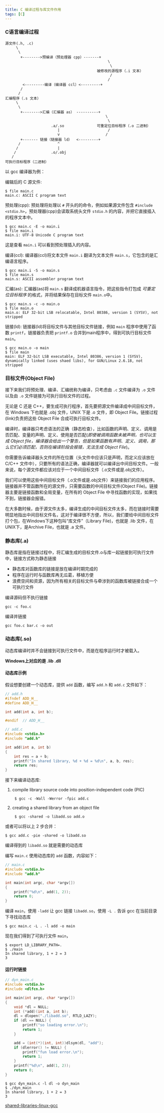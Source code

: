 ```yaml
---
title: C 编译过程与库文件作用
tags: [C]
---
```


### C语言编译过程


    源文件(.h, .c)
         \
          \
           +-------->预编译（预处理器 cpp）-------+
                                                   \
                                                    \
                                              被修改的源程序（.i 文本）
                                                    /
                                                   /
            <---------编译（编译器 ccl）<---------+
           /
          /
    汇编程序（.s 文本）
         \
          \
           +-------->汇编（汇编器 as） ----------+
                                                  \
                                                   \
                         .a/.so               可重定位目标程序（.o 二进制）
                            |                      /
                            v                     /
           +------- 链接（链接器 ld）  <---------+
          /                 ^
         /                  |
        /                .o/.obj
       /
    可执行目标程序（二进制）


以 gcc 编译器为例：

编辑后的 C 源文件:

    $ file main.c
    main.c: ASCII C program text

预处理(cpp): 预处理将处理以 `#` 开头的的命令，例如如果源文件包含 `#include <stdio.h>`，预处理器(cpp)会读取系统头文件 `stdio.h` 的内容，并把它直接插入的程序文本中。

    $ gcc main.c -E -o main.i
    $ file main.i
    main.i: UTF-8 Unicode C program text

这是查看 `main.i` 可以看到预处理插入的内容。

编译(ccl): 编译器(ccl)将文本文件 `main.i` 翻译为文本文件 `main.s`，它包含的是汇编语言程序。

    $ gcc main.i -S -o main.s
    $ file main.s
    main.s: ASCII assembler program text

汇编(as): 汇编器(as)将 `main.s` 翻译成机器语言指令，把这些指令打包成 *可重定位目标程序* 的格式，并将结果保存在目标文件 `main.o`中。

    $ gcc main.s -c -o main.o
    $ file main.o
    main.o: ELF 32-bit LSB relocatable, Intel 80386, version 1 (SYSV), not stripped

链接(ld): 链接器(ld)将目标文件与其他目标文件链接，例如 `main` 程序中使用了函数 `printf`，链接器负责把 `printf.o` 合并到main程序中，得到可执行目标文件 `main`。

    $ gcc main.o -o main
    $ file main
    main: ELF 32-bit LSB executable, Intel 80386, version 1 (SYSV), dynamically linked (uses shaed libs), for GUN/Linux 2.6.18, not stripped

### 目标文件(Object File)

接下来我们将预处理、编译、汇编统称为编译，只考虑由 `.c` 文件编译为 `.o` 文件以及由 `.o` 文件链接为可执行目标文件的过程。

无论是 C 还是 C++，要生成可执行程序，首先要把源文件编译成中间目标文件，在 Windows 下也就是 .obj 文件，UNIX 下是 .o 文件，即 Object File。链接过程(link)负责把这些 Object File 合成可执行目标文件。

编译时，编译器只考虑语法的正确（静态检查），比如函数的声明、定义、调用是否匹配、变量的声明、定义、使用是否匹配(*即使被调用函数未被声明，也可以生成 Object file，编译器会给出一个警告，但是如果函数有声明、定义、调用，那么它们必须匹配，否则在编译阶段会报错，无法生成 Object File*)。

你需要告诉编译器头文件的所在位置（头文件中应该只是声明，而定义应该放在 C/C++ 文件中），只要所有的语法正确，编译器就可以编译出中间目标文件。一般来说，每个源文件都应该对应于一个中间目标文件（.o文件或是.obj文件）。

我们可以使用这些中间目标文件（.o文件或是.obj文件）来链接我们的应用程序。链接器并不管函数所在的源文件，只需要函数的中间目标文件(Object File)。链接器主要是链接函数和全局变量，在所有的 Object File 中寻找函数的实现，如果找不到，链接器会报错。

在大多数时候，由于源文件太多，编译生成的中间目标文件太多，而在链接时需要明显地指出中间目标文件名，这对于编译很不方便，所以，我们要给中间目标文件打个包，在Windows下这种包叫“库文件”（Library File)，也就是 .lib 文件，在UNIX下，是Archive File，也就是 .a 文件。

### 静态库(.a)

静态库是指在链接过程中，将汇编生成的目标文件.o与库一起链接到可执行文件中，链接方式称为静态链接

- 静态库对函数库的链接是放在编译时期完成的
- 程序在运行时与函数库再无瓜葛，移植方便
- 浪费空间和资源，因为所有相关的目标文件与牵涉到的函数库被链接合成一个可执行文件

编译源码但不执行链接

    gcc -c foo.c

编译并链接

    gcc foo.c bar.c -o out

### 动态库(.so)

动态库编译时并不会链接到可执行文件中，而是在程序运行时才被载入。

**Windows上对应的是 .lib .dll**

#### 动态库示例

假设想要创建一个动态库，提供 `add` 函数，编写 `add.h` 和 `add.c` 文件如下：

``` c
// add.h
#ifndef ADD_H__
#define ADD_H__

int add(int a, int b);

#endif  // ADD_H__
```

``` c
// add.c
#include <stdio.h>
#include "add.h"

int add(int a, int b)
{
    int res = a + b;
    printf("In shared library, %d + %d = %d\n", a, b, res);
    return res;
}
```

接下来编译动态库:

1. compile library source code into position-independent code (PIC)

        $ gcc -c -Wall -Werror -fpic add.c

2. creating a shared library from an object file

        $ gcc -shared -o libadd.so add.o


或者可以将以上 2 步合并：

    $ gcc add.c -pie -shared -o libadd.so

编译得到的 `libadd.so` 就是需要的动态库

编写 `main.c` 使用动态库的 `add` 函数，内容如下：

``` c
// main.c
#include <stdio.h>
#include "add.h"

int main(int argc, char *argv[])
{
    printf("%d\n", add(1, 2));
    return 0;
}
```

编译 `main`，使用 `-ladd` 让 gcc 链接 `libadd.so`，使用 `-L .` 告诉 gcc 在当前目录下寻找动态库

    $ gcc main.c -L . -l add -o main

现在我们得到了可执行文件 `main`，

    $ export LD_LIBRARY_PATH=.
    $ ./main
    In shared library, 1 + 2 = 3
    3

#### 运行时链接

``` c
// dyn_main.c
#include <stdio.h>
#include <dlfcn.h>

int main(int argc, char *argv[])
{
    void *dl = NULL;
    int (*add)(int a, int b);
    dl = dlopen("./libadd.so", RTLD_LAZY);
    if (dl == NULL) {
        printf("so loading error.\n");
        return 1;
    }

    add = (int(*)(int, int))dlsym(dl, "add");
    if (dlerror() != NULL) {
        printf("fun load error.\n");
        return 1;
    }
    printf("%d\n", add(1, 2));
    return 0;
}
```

    $ gcc dyn_main.c -l dl -o dyn_main
    $ ./dyn_main
    In shared library, 1 + 2 = 3
    3

[shared-libraries-linux-gcc](https://www.cprogramming.com/tutorial/shared-libraries-linux-gcc.html)
